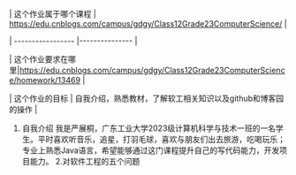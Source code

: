 | 这个作业属于哪个课程 | https://edu.cnblogs.com/campus/gdgy/Class12Grade23ComputerScience/ |

| ----------------- |--------------- |

| 这个作业要求在哪里|https://edu.cnblogs.com/campus/gdgy/Class12Grade23ComputerScience/homework/13469 |

| 这个作业的目标 | 自我介绍，熟悉教材，了解软工相关知识以及github和博客园的操作 |
1. 自我介绍
我是严展桐，广东工业大学2023级计算机科学与技术一班的一名学生。平时喜欢听音乐，追星，打羽毛球，喜欢与朋友们出去旅游，吃喝玩乐；专业上熟悉Java语言，希望能够通过这门课程提升自己的写代码能力，开发项目能力。
2.对软件工程的五个问题

